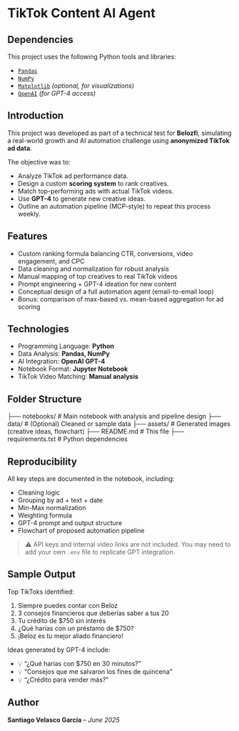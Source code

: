 # TikTok Content AI Agent
## Dependencies  
This project uses the following Python tools and libraries:
- [`Pandas`](https://pandas.pydata.org/)
- [`NumPy`](https://numpy.org/)
- [`Matplotlib`](https://matplotlib.org/) *(optional, for visualizations)*
- [`OpenAI`](https://platform.openai.com/docs) *(for GPT-4 access)*

## Introduction  
This project was developed as part of a technical test for **Belozfi**, simulating a real-world growth and AI automation challenge using **anonymized TikTok ad data**.  

The objective was to:
- Analyze TikTok ad performance data.
- Design a custom **scoring system** to rank creatives.
- Match top-performing ads with actual TikTok videos.
- Use **GPT-4** to generate new creative ideas.
- Outline an automation pipeline (MCP-style) to repeat this process weekly.

## Features  
- Custom ranking formula balancing CTR, conversions, video engagement, and CPC  
- Data cleaning and normalization for robust analysis  
- Manual mapping of top creatives to real TikTok videos  
- Prompt engineering + GPT-4 ideation for new content  
- Conceptual design of a full automation agent (email-to-email loop)  
- Bonus: comparison of max-based vs. mean-based aggregation for ad scoring

## Technologies  
- Programming Language: **Python**  
- Data Analysis: **Pandas, NumPy**  
- AI Integration: **OpenAI GPT-4**  
- Notebook Format: **Jupyter Notebook**  
- TikTok Video Matching: **Manual analysis**  

## Folder Structure  
├── notebooks/ # Main notebook with analysis and pipeline design
├── data/ # (Optional) Cleaned or sample data
├── assets/ # Generated images (creative ideas, flowchart)
├── README.md # This file
├── requirements.txt # Python dependencies

## Reproducibility  
All key steps are documented in the notebook, including:
- Cleaning logic
- Grouping by ad + text + date
- Min-Max normalization
- Weighting formula
- GPT-4 prompt and output structure
- Flowchart of proposed automation pipeline

> ⚠️ API keys and internal video links are not included. You may need to add your own `.env` file to replicate GPT integration.

## Sample Output  
Top TikToks identified:
1. Siempre puedes contar con Beloz  
2. 3 consejos financieros que deberías saber a tus 20  
3. Tu crédito de $750 sin interés  
4. ¿Qué harías con un préstamo de $750?  
5. ¡Beloz es tu mejor aliado financiero!

Ideas generated by GPT-4 include:
- 💡 “¿Qué harías con $750 en 30 minutos?”
- 💡 “Consejos que me salvaron los fines de quincena”
- 💡 “¿Crédito para vender más?”

## Author  
**Santiago Velasco García** – *June 2025*


